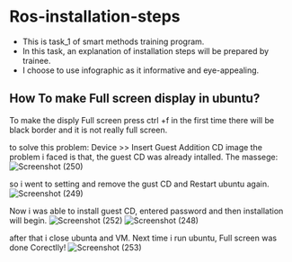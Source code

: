 # Ros-installation-steps
* This is task_1 of smart methods training program.
* In this task, an explanation of installation steps will be prepared by trainee.
* I choose to use infographic as it informative and eye-appealing.

## How To make Full screen display in ubuntu?
To make the disply Full screen press ctrl +f
in the first time there will be black border and it is not really full screen.

to solve this problem: 
Device >> Insert Guest Addition CD image
the problem i faced is that, the guest CD was already intalled.
The massege:
![Screenshot (250)](https://user-images.githubusercontent.com/66624381/87536725-3b4b1780-c6a2-11ea-85ae-2dffc16a8f08.png)


so i went to setting and remove the gust CD and Restart ubuntu again.
![Screenshot (249)](https://user-images.githubusercontent.com/66624381/87536792-59187c80-c6a2-11ea-8e7f-b57e741e0ddc.png)

Now i was able to install guest CD, entered password and then installation will begin.
![Screenshot (252)](https://user-images.githubusercontent.com/66624381/87536840-67669880-c6a2-11ea-8b54-83db8e411b46.png)
![Screenshot (248)](https://user-images.githubusercontent.com/66624381/87536866-6cc3e300-c6a2-11ea-835b-44a9fe84f328.png)

after that i close ubunta and VM. 
Next time i run ubuntu, Full screen was done Corectlly!
![Screenshot (253)](https://user-images.githubusercontent.com/66624381/87536933-836a3a00-c6a2-11ea-8efe-8b1dcf46669a.png)

